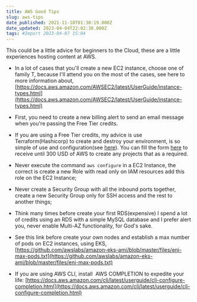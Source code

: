 ```yaml
---
title: AWS Good Tips
slug: aws-tips
date_published: 2021-11-10T01:30:19.000Z
date_updated: 2023-04-04T22:02:38.000Z
tags: #Import 2023-04-07 15:04
---
```


This could be a little advice for beginners to the Cloud, these are a little experiences hosting content at AWS.

- In a lot of cases that you'll create a new EC2 instance, choose one of family T, because I'll attend you on the most of the cases, see here to more information about, [https://docs.aws.amazon.com/AWSEC2/latest/UserGuide/instance-types.html](https://docs.aws.amazon.com/AWSEC2/latest/UserGuide/instance-types.html)

- First, you need to create a new billing alert to send an email message when you're passing the Free Tier credits.

- If you are using a Free Tier credits, my advice is use Terraform(Hashicorp) to create and destroy your environment, is so simple of use and configuration(see [here](https://www.terraform.io/)). You can fill the form [here](https://pages.awscloud.com/adoptf90d_GLOBAL_POC-credits.html) to receive until 300 USD of AWS to create any projects that as a required. 

- Never execute the command ```aws configure``` in a EC2 Instance, the correct is create a new Role with read only on IAM resources add this role on the EC2 Instance;

- Never create a Security Group with all the inbound ports together, create a new Security Group only for SSH access and the rest to another things;  

- Think many times before create your first RDS(expensive) I spend a lot of credits using an RDS with a simple MySQL database and I prefer alert you, never enable Multi-AZ functionality, for God's sake.

- See this link before create your own nodes and establish a max number of pods on EC2 instances, using EKS, [https://github.com/awslabs/amazon-eks-ami/blob/master/files/eni-max-pods.txt](https://github.com/awslabs/amazon-eks-ami/blob/master/files/eni-max-pods.txt)

- If you are using AWS CLI, install  AWS COMPLETION to expedite your life:
[https://docs.aws.amazon.com/cli/latest/userguide/cli-configure-completion.html](https://docs.aws.amazon.com/cli/latest/userguide/cli-configure-completion.html)
